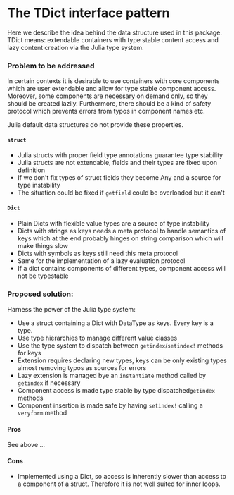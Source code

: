# The TDict interface pattern

Here we describe the idea behind the data structure used in this package.
TDict means: extendable containers with type stable content access and lazy content creation via the Julia type system.

### Problem to be addressed

In certain contexts it is desirable to use containers with core components
which are user extendable and allow for type stable component access. Moreover,
some components are necessary on demand only, so they should be created lazily.
Furthermore, there should be a kind of safety protocol which prevents errors
from typos in component names etc.

Julia default data structures do not provide these properties.

#### `struct` 
  - Julia structs with proper field type annotations guarantee type stability
  - Julia structs are not extendable, fields and their types are fixed upon definition
  - If we don't fix types of struct fields they become Any and a source 
    for type instability
  - The situation could be fixed if `getfield` could be overloaded but it can't

#### `Dict`
  - Plain Dicts with flexible value types are a source of type instability
  - Dicts with strings as keys needs a meta protocol to handle
    semantics of keys which at the end probably hinges on string comparison which
    will make things slow
  - Dicts with symbols as keys still need this meta protocol
  - Same for the implementation of a lazy evaluation protocol
  - If a dict contains components of different types, component access will not be typestable

### Proposed solution:

Harness the power of the Julia type system: 
- Use a struct containing a  Dict with DataType as keys. Every key is a type.
- Use type hierarchies to manage different  value classes
- Use the type system to dispatch between  `getindex`/`setindex!` methods for keys
- Extension requires declaring new types, keys can be only existing types almost removing
  typos as sources for errors
- Lazy extension is managed bye an  `instantiate` method called by `getindex` if necessary
- Component access is made type stable by type dispatched`getindex` methods
- Component insertion is made safe by having  `setindex!`  calling a `veryform` method

#### Pros
See above ...

#### Cons
- Implemented using a Dict, so access is inherently slower than access to a component
  of a struct. Therefore it is not well suited for inner loops.

